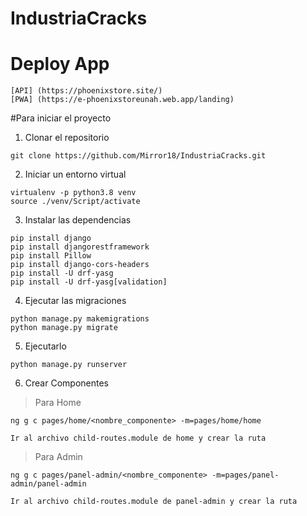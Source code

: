 # IndustriaCracks

# Deploy App
```
[API] (https://phoenixstore.site/)
[PWA] (https://e-phoenixstoreunah.web.app/landing)
```

#Para iniciar el proyecto
1. Clonar el repositorio
```
git clone https://github.com/Mirror18/IndustriaCracks.git

```

2. Iniciar un entorno virtual
```
virtualenv -p python3.8 venv
source ./venv/Script/activate

```

3. Instalar las dependencias 
```
pip install django
pip install djangorestframework
pip install Pillow
pip install django-cors-headers
pip install -U drf-yasg
pip install -U drf-yasg[validation]
```
4. Ejecutar las migraciones
```
python manage.py makemigrations
python manage.py migrate

```
5. Ejecutarlo 
```
python manage.py runserver

```

6. Crear Componentes 
>Para Home
```
ng g c pages/home/<nombre_componente> -m=pages/home/home

Ir al archivo child-routes.module de home y crear la ruta

```

>Para Admin
```
ng g c pages/panel-admin/<nombre_componente> -m=pages/panel-admin/panel-admin

Ir al archivo child-routes.module de panel-admin y crear la ruta

```
